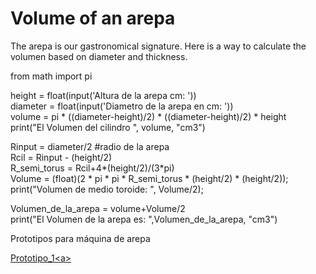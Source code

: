 # Volume of an arepa

The arepa is our gastronomical signature. Here is a way to calculate the volumen based on diameter and thickness.
 
from math import pi

height = float(input('Altura de la arepa cm: ')) <br> 
diameter = float(input('Diametro de la arepa en cm: ')) <br> 
volume = pi * ((diameter-height)/2) * ((diameter-height)/2) * height <br> 
print("El Volumen del cilindro ", volume, "cm3")<br>


Rinput = diameter/2 #radio de la arepa<br>
Rcil = Rinput - (height/2)<br>
R_semi_torus = Rcil+4*(height/2)/(3*pi)<br>
Volume = (float)(2 * pi * pi * R_semi_torus * (height/2) * (height/2));<br>
print("Volumen de medio toroide: ", Volume/2);<br>

Volumen_de_la_arepa = volume+Volume/2<br>
print("El Volumen de la arepa es: ",Volumen_de_la_arepa, "cm3")<br>

Prototipos para máquina de arepa

<a href="https://spanish.alibaba.com/product-detail/new-design-automatic-arepa-making-machine-encrusting-machine-hot-product-2019-fully-automatic-304-stainless-steel-for-sale-price-62357808633.html?spm=a2700.galleryofferlist.normal_offer.d_title.4dab23480cDvhC"> Prototipo_1<a\>
